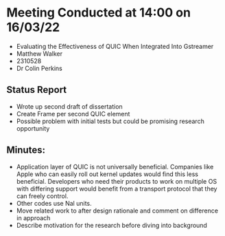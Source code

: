 # Meeting Conducted at 14:00 on 16/03/22

* Evaluating the Effectiveness of QUIC When Integrated Into Gstreamer
* Matthew Walker
* 2310528
* Dr Colin Perkins


## Status Report

* Wrote up second draft of dissertation
* Create Frame per second QUIC element
* Possible problem with initial tests but could be promising research opportunity

## Minutes:

- Application layer of QUIC is not universally beneficial. Companies like Apple who can easily roll out kernel updates would find this less beneficial. Developers who need their products to work on multiple OS with differing support would benefit from a transport protocol that they can freely control.
- Other codes use Nal units.
- Move related work to after design rationale and comment on difference in approach
- Describe motivation for the research before diving into background

